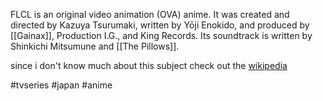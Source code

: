FLCL is an original video animation (OVA) anime. It was created and directed by Kazuya Tsurumaki, written by Yōji Enokido, and produced by [[Gainax]], Production I.G., and King Records. Its soundtrack is written by Shinkichi Mitsumune and [[The Pillows]].

since i don't know much about this subject check out the [wikipedia](https://en.wikipedia.org/wiki/FLCL)

#tvseries #japan #anime